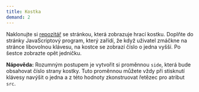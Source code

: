 ```yaml
---
title: Kostka
demand: 2
---
```


Naklonujte si [repozitář](https://github.com/Czechitas-podklady-WEB/kostka-zadani) se stránkou, která zobrazuje hrací kostku. Doplňte do stránky JavaScriptový program, který zařídí, že když uživatel zmáčkne na stránce libovolnou klávesu, na kostce se zobrazí číslo o jedna vyšší. Po šestce zobrazte opět jedničku.

**Nápověda:** Rozumným postupem je vytvořit si proměnnou `side`, která bude obsahovat číslo strany kostky. Tuto proměnnou můžete vždy při stisknutí klávesy navýšit o jedna a z této hodnoty zkonstruovat řetězec pro atribut `src`.
